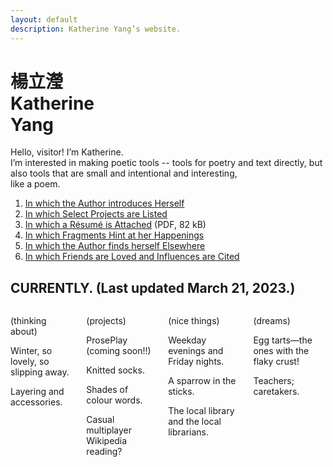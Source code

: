 ```yaml
---
layout: default
description: Katherine Yang’s website.
---
```


<div class="intro">
  <h1 class="name">
    <div lang="zh">楊立瀅</div>
    <div>Katherine<br><span class="y">Y</span>ang</div>
  </h1>
  <div>
    <p>
      Hello, visitor! I’m Katherine.<br>
      I’m interested in making poetic tools&nbsp;-- tools for poetry and text directly, but also tools that are small and intentional and interesting,<br>
      like a poem.
    </p>
  </div>
</div>
<main>
  <div class="section">
    <ol>
      <li><a href="/about/">In which the Author introduces Herself</a></li>
      <li><a href="/work/">In which Select Projects are Listed</a></li>
      <li><a href="/assets/resume/yang-katherine-resume-202301.pdf">In which a Résumé is Attached</a> (PDF, 82 kB)</li>
      <li><a href="/fragments/">In which Fragments Hint at her Happenings</a></li>
      <li><a href="/appearances/">In which the Author finds herself Elsewhere</a></li>
      <li><a href="/dedications/">In which Friends are Loved and Influences are Cited</a></li>
    </ol>
  </div>
  <div class="section">
    <div class="section--header">
      <h2>CURRENTLY. (Last updated March 21, 2023.)</h2>
    </div>
    <div class="section--body columns">
      <div class="subsection">
        <p>(thinking about)</p>
        <p>Winter, so lovely, so slipping away.</p>
        <p>Layering and accessories.</p>
      </div>
      <div class="subsection">
        <p>(projects)</p>
        <p>ProsePlay (coming soon!!)</p>
        <p>Knitted socks.</p>
        <p>Shades of colour words.</p>
        <p>Casual multiplayer Wikipedia reading?</p>
      </div>
      <div class="subsection">
        <p>(nice things)</p>
        <p>Weekday evenings and Friday nights.</p>
        <p>A sparrow in the sticks.</p>
        <p>The local library and the local librarians.</p>
      </div>
      <div class="subsection">
        <p>(dreams)</p>
        <p>Egg tarts—the ones with the flaky crust!</p>
        <p>Teachers; caretakers.</p>
      </div>
    </div>
  </div>
</main>
